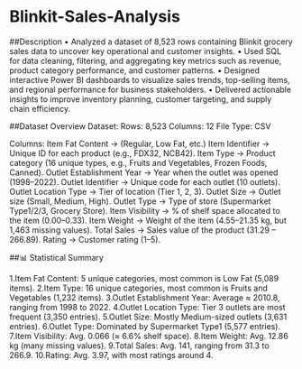 # Blinkit-Sales-Analysis

##Description
•	Analyzed a dataset of 8,523 rows containing Blinkit grocery sales data to uncover key operational and customer insights.
•	Used SQL for data cleaning, filtering, and aggregating key metrics such as revenue, product category performance, and customer patterns.
•	Designed interactive Power BI dashboards to visualize sales trends, top-selling items, and regional performance for business stakeholders.
•	Delivered actionable insights to improve inventory planning, customer targeting, and supply chain efficiency.


##Dataset Overview
Dataset:
Rows: 8,523
Columns: 12
File Type: CSV

Columns:
Item Fat Content → (Regular, Low Fat, etc.)
Item Identifier → Unique ID for each product (e.g., FDX32, NCB42).
Item Type → Product category (16 unique types, e.g., Fruits and Vegetables, Frozen Foods, Canned).
Outlet Establishment Year → Year when the outlet was opened (1998–2022).
Outlet Identifier → Unique code for each outlet (10 outlets).
Outlet Location Type → Tier of location (Tier 1, 2, 3).
Outlet Size → Outlet size (Small, Medium, High).
Outlet Type → Type of store (Supermarket Type1/2/3, Grocery Store).
Item Visibility → % of shelf space allocated to the item (0.00–0.33).
Item Weight → Weight of the item (4.55–21.35 kg, but 1,463 missing values).
Total Sales → Sales value of the product (31.29 – 266.89).
Rating → Customer rating (1–5).

##📊 Statistical Summary

1.Item Fat Content: 5 unique categories, most common is Low Fat (5,089 items).
2.Item Type: 16 unique categories, most common is Fruits and Vegetables (1,232 items).
3.Outlet Establishment Year: Average ≈ 2010.8, ranging from 1998 to 2022.
4.Outlet Location Type: Tier 3 outlets are most frequent (3,350 entries).
5.Outlet Size: Mostly Medium-sized outlets (3,631 entries).
6.Outlet Type: Dominated by Supermarket Type1 (5,577 entries).
7.Item Visibility: Avg. 0.066 (≈ 6.6% shelf space).
8.Item Weight: Avg. 12.86 kg (many missing values).
9.Total Sales: Avg. 141, ranging from 31.3 to 266.9.
10.Rating: Avg. 3.97, with most ratings around 4.
